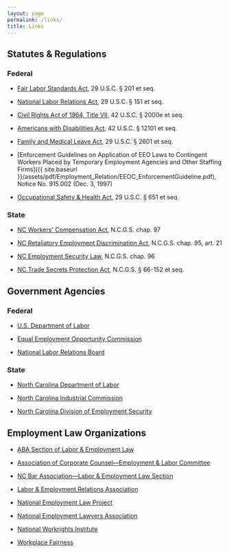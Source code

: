 ```yaml
---
layout: page
permalink: /links/
title: Links
---
```


## Statutes & Regulations 

### Federal 

- [Fair Labor Standards Act](https://www.law.cornell.edu/uscode/text/29/chapter-8), 29 U.S.C. § 201 et seq.

- [National Labor Relations Act](https://www.nlrb.gov/how-we-work/national-labor-relations-act), 29 U.S.C. § 151 et seq.

- [Civil Rights Act of 1964, Title VII](https://www.eeoc.gov/laws/statutes/titlevii.cfm), 42 U.S.C. § 2000e et seq.

- [Americans with Disabilities Act](https://www.ada.gov/pubs/adastatute08.htm), 42 U.S.C. § 12101 et seq.

- [Family and Medical Leave Act](https://www.dol.gov/whd/regs/statutes/fmla.htm), 29 U.S.C. § 2601 et seq.

- [Enforcement Guidelines on Application of EEO Laws to Contingent Workers Placed by Temporary Employment Agencies and Other Staffing Firms]({{ site.baseurl }}/assets/pdf/Employment_Relation/EEOC_EnforcementGuideline.pdf), Notice No. 915.002 (Dec. 3, 1997)

- [Occupational Safety & Health Act](https://www.law.cornell.edu/uscode/text/29/chapter-15), 29 U.S.C. § 651 et seq.

### State  

- [NC Workers' Compensation Act](https://www.ncleg.gov/EnactedLegislation/Statutes/PDF/ByChapter/Chapter_97.pdf), N.C.G.S. chap. 97

- [NC Retaliatory Employment Discrimination Act](https://www.ncleg.gov/EnactedLegislation/Statutes/PDF/ByArticle/Chapter_95/Article_21.pdf), N.C.G.S. chap. 95, art. 21

- [NC Employment Security Law](https://www.ncleg.gov/EnactedLegislation/Statutes/PDF/ByChapter/Chapter_96.pdf), N.C.G.S. chap. 96

- [NC Trade Secrets Protection Act](http://www.ncga.state.nc.us/EnactedLegislation/Statutes/HTML/ByArticle/Chapter_66/Article_24.html), N.C.G.S. § 66-152 et seq.

## Government Agencies 

### Federal 

- [U.S. Department of Labor](https://www.dol.gov/)

- [Equal Employment Opportunity Commission](https://www.eeoc.gov/)

- [National Labor Relations Board](https://www.nlrb.gov/)

### State  

- [North Carolina Department of Labor](https://www.labor.nc.gov/)

- [North Carolina Industrial Commission](http://www.ic.nc.gov/)

- [North Carolina Division of Employment Security](https://des.nc.gov/des)

## Employment Law Organizations 

- [ABA Section of Labor & Employment Law](https://www.americanbar.org/groups/labor_law.html)

- [Association of Corporate Counsel—Employment & Labor Committee](https://www.acc.com/committees/ellc/)

- [NC Bar Association—Labor & Employment Law Section](https://www.ncbar.org/members/sections/labor-employment-law/)

- [Labor & Employment Relations Association](https://www.leraweb.org/)

- [National Employment Law Project](https://www.nelp.org)

- [National Employment Lawyers Association](https://www.nela.org/)

- [National Workrights Institute](https://www.workrights.org)

- [Workplace Fairness](https://www.workplacefairness.org/)
